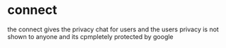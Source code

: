 # connect
the connect gives the privacy chat for users and the users privacy is not shown to anyone and its cpmpletely protected by google
